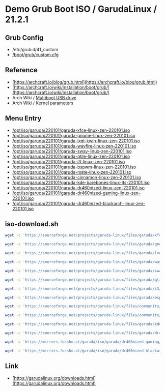 

# Demo Grub Boot ISO / GarudaLinux / 21.2.1

## Grub Config

* /etc/grub.d/41_custom
* [/boot/grub/custom.cfg](custom.cfg)


## Reference

* [https://archcraft.io/blog/grub.html](https://archcraft.io/blog/grub.html)
* [https://archcraft.io/wiki/installation/boot/grub/](https://archcraft.io/wiki/installation/boot/grub/)
* Arch Wiki / [Multiboot USB drive](https://wiki.archlinux.org/title/Multiboot_USB_drive#Configuring_GRUB)
* Arch Wiki / [Kernel parameters](https://wiki.archlinux.org/title/Kernel_parameters#GRUB)


## Menu Entry

* [/opt/iso/garuda/220101/garuda-xfce-linux-zen-220101.iso](https://sourceforge.net/projects/garuda-linux/files/garuda/xfce/220101/garuda-xfce-linux-zen-220101.iso/download)
* [/opt/iso/garuda/220101/garuda-gnome-linux-zen-220101.iso](https://sourceforge.net/projects/garuda-linux/files/garuda/gnome/220101/garuda-gnome-linux-zen-220101.iso/download)
* [/opt/iso/garuda/220101/garuda-lxqt-kwin-linux-zen-220101.iso](https://sourceforge.net/projects/garuda-linux/files/garuda/lxqt-kwin/220101/garuda-lxqt-kwin-linux-zen-220101.iso/download)
* [/opt/iso/garuda/220101/garuda-wayfire-linux-zen-220101.iso](https://sourceforge.net/projects/garuda-linux/files/garuda/wayfire/220101/garuda-wayfire-linux-zen-220101.iso/download)
* [/opt/iso/garuda/220101/garuda-sway-linux-zen-220101.iso](https://sourceforge.net/projects/garuda-linux/files/garuda/sway/220101/garuda-sway-linux-zen-220101.iso/download)
* [/opt/iso/garuda/220101/garuda-qtile-linux-zen-220101.iso](https://sourceforge.net/projects/garuda-linux/files/garuda/qtile/220101/garuda-qtile-linux-zen-220101.iso/download)
* [/opt/iso/garuda/220101/garuda-i3-linux-zen-220101.iso](https://sourceforge.net/projects/garuda-linux/files/garuda/i3/220101/garuda-i3-linux-zen-220101.iso/download)
* [/opt/iso/garuda/220101/garuda-bspwm-linux-zen-220101.iso](https://sourceforge.net/projects/garuda-linux/files/garuda/bspwm/220101/garuda-bspwm-linux-zen-220101.iso/download)
* [/opt/iso/garuda/220101/garuda-mate-linux-zen-220101.iso](https://sourceforge.net/projects/garuda-linux/files/community/mate/220101/garuda-mate-linux-zen-220101.iso/download)
* [/opt/iso/garuda/220101/garuda-cinnamon-linux-zen-220101.iso](https://sourceforge.net/projects/garuda-linux/files/community/cinnamon/220101/garuda-cinnamon-linux-zen-220101.iso/download)
* [/opt/iso/garuda/220101/garuda-kde-barebones-linux-lts-220101.iso](https://sourceforge.net/projects/garuda-linux/files/garuda/kde-barebones/220101/garuda-kde-barebones-linux-lts-220101.iso/download)
* [/opt/iso/garuda/220101/garuda-dr460nized-linux-zen-220101.iso](https://sourceforge.net/projects/garuda-linux/files/garuda/dr460nized/220101/garuda-dr460nized-linux-zen-220101.iso/download)
* [/opt/iso/garuda/220101/garuda-dr460nized-gaming-linux-zen-220101.iso](https://mirrors.fossho.st/garuda/iso/garuda/dr460nized-gaming/220101/garuda-dr460nized-gaming-linux-zen-220101.iso)
* [/opt/iso/garuda/220101/garuda-dr460nized-blackarch-linux-zen-220101.iso](https://mirrors.fossho.st/garuda/iso/garuda/dr460nized-blackarch/220101/garuda-dr460nized-blackarch-linux-zen-220101.iso)


## iso-download.sh

``` sh
wget -c 'https://sourceforge.net/projects/garuda-linux/files/garuda/xfce/220101/garuda-xfce-linux-zen-220101.iso/download' -O 'garuda-xfce-linux-zen-220101.iso'

wget -c 'https://sourceforge.net/projects/garuda-linux/files/garuda/gnome/220101/garuda-gnome-linux-zen-220101.iso/download' -O 'garuda-gnome-linux-zen-220101.iso'

wget -c 'https://sourceforge.net/projects/garuda-linux/files/garuda/lxqt-kwin/220101/garuda-lxqt-kwin-linux-zen-220101.iso/download' -O 'garuda-lxqt-kwin-linux-zen-220101.iso'

wget -c 'https://sourceforge.net/projects/garuda-linux/files/garuda/wayfire/220101/garuda-wayfire-linux-zen-220101.iso/download' -O 'garuda-wayfire-linux-zen-220101.iso'

wget -c 'https://sourceforge.net/projects/garuda-linux/files/garuda/sway/220101/garuda-sway-linux-zen-220101.iso/download' -O 'garuda-sway-linux-zen-220101.iso'

wget -c 'https://sourceforge.net/projects/garuda-linux/files/garuda/qtile/220101/garuda-qtile-linux-zen-220101.iso/download' -O 'garuda-qtile-linux-zen-220101.iso'

wget -c 'https://sourceforge.net/projects/garuda-linux/files/garuda/i3/220101/garuda-i3-linux-zen-220101.iso/download' -O 'garuda-i3-linux-zen-220101.iso'

wget -c 'https://sourceforge.net/projects/garuda-linux/files/garuda/bspwm/220101/garuda-bspwm-linux-zen-220101.iso/download' -O 'garuda-bspwm-linux-zen-220101.iso'

wget -c 'https://sourceforge.net/projects/garuda-linux/files/community/mate/220101/garuda-mate-linux-zen-220101.iso/download' -O 'garuda-mate-linux-zen-220101.iso'

wget -c 'https://sourceforge.net/projects/garuda-linux/files/community/cinnamon/220101/garuda-cinnamon-linux-zen-220101.iso/download' -O 'garuda-cinnamon-linux-zen-220101.iso'

wget -c 'https://sourceforge.net/projects/garuda-linux/files/garuda/kde-barebones/220101/garuda-kde-barebones-linux-lts-220101.iso/download' -O 'garuda-kde-barebones-linux-lts-220101.iso'

wget -c 'https://sourceforge.net/projects/garuda-linux/files/garuda/dr460nized/220101/garuda-dr460nized-linux-zen-220101.iso/download' -O 'garuda-dr460nized-linux-zen-220101.iso'

wget -c 'https://mirrors.fossho.st/garuda/iso/garuda/dr460nized-gaming/220101/garuda-dr460nized-gaming-linux-zen-220101.iso' -O 'garuda-dr460nized-gaming-linux-zen-220101.iso'

wget -c 'https://mirrors.fossho.st/garuda/iso/garuda/dr460nized-blackarch/220101/garuda-dr460nized-blackarch-linux-zen-220101.iso' -O 'garuda-dr460nized-blackarch-linux-zen-220101.iso'
```


## Link

* [https://garudalinux.org/downloads.html](https://garudalinux.org/downloads.html)
